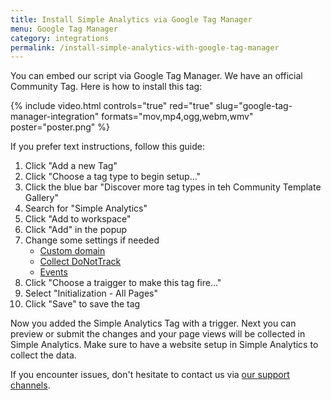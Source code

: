 ```yaml
---
title: Install Simple Analytics via Google Tag Manager
menu: Google Tag Manager
category: integrations
permalink: /install-simple-analytics-with-google-tag-manager
---
```


You can embed our script via Google Tag Manager. We have an official Community Tag. Here is how to install this tag:

{%
  include video.html
  controls="true"
  red="true"
  slug="google-tag-manager-integration"
  formats="mov,mp4,ogg,webm,wmv"
  poster="poster.png"
%}

If you prefer text instructions, follow this guide:

1. Click "Add a new Tag"
1. Click "Choose a tag type to begin setup..."
1. Click the blue bar "Discover more tag types in teh Community Template Gallery"
1. Search for "Simple Analytics"
1. Click "Add to workspace"
1. Click "Add" in the popup
1. Change some settings if needed
   - [Custom domain](/bypass-ad-blockers)
   - [Collect DoNotTrack](/dnt)
   - [Events](/events)
1. Click "Choose a traigger to make this tag fire..."
1. Select "Initialization - All Pages"
1. Click "Save" to save the tag

Now you added the Simple Analytics Tag with a trigger. Next you can preview or submit the changes and your page views will be collected in Simple Analytics. Make sure to have a website setup in Simple Analytics to collect the data.

If you encounter issues, don't hesitate to contact us via [our support channels](https://simpleanalytics.com/contact).
